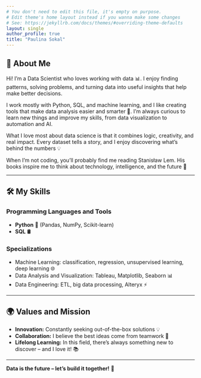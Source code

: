 ```yaml
---
# You don't need to edit this file, it's empty on purpose.
# Edit theme's home layout instead if you wanna make some changes
# See: https://jekyllrb.com/docs/themes/#overriding-theme-defaults
layout: single
author_profile: true
title: "Paulina Sokal"
---
```



## 📜 About Me  
Hi! I’m a Data Scientist who loves working with data 📊. I enjoy finding patterns, solving problems, and turning data into useful insights that help make better decisions.

I work mostly with Python, SQL, and machine learning, and I like creating tools that make data analysis easier and smarter 🤖. I’m always curious to learn new things and improve my skills, from data visualization to automation and AI.

What I love most about data science is that it combines logic, creativity, and real impact. Every dataset tells a story, and I enjoy discovering what’s behind the numbers 💡

When I’m not coding, you’ll probably find me reading Stanisław Lem. His books inspire me to think about technology, intelligence, and the future 🚀

---

## 🛠️ My Skills  
### **Programming Languages and Tools**  
- **Python** 🐍 (Pandas, NumPy, Scikit-learn)  
- **SQL** 🛢️ 


### **Specializations**  
- Machine Learning: classification, regression, unsupervised learning, deep learning 🌐  
- Data Analysis and Visualization: Tableau, Matplotlib, Seaborn 📊  
- Data Engineering: ETL, big data processing, Alteryx ⚡  

---

## 🌍 Values and Mission  
- **Innovation:** Constantly seeking out-of-the-box solutions 💡  
- **Collaboration:** I believe the best ideas come from teamwork 🤝
- **Lifelong Learning:** In this field, there’s always something new to discover – and I love it! 📚  

---


**Data is the future – let’s build it together!** 🚀
